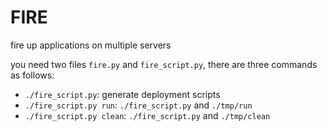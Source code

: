 # FIRE

fire up applications on multiple servers

you need two files `fire.py` and `fire_script.py`, there are three commands as follows:

- `./fire_script.py`: generate deployment scripts
- `./fire_script.py run`: `./fire_script.py` and `./tmp/run`
- `./fire_script.py clean`: `./fire_script.py` and `./tmp/clean`
